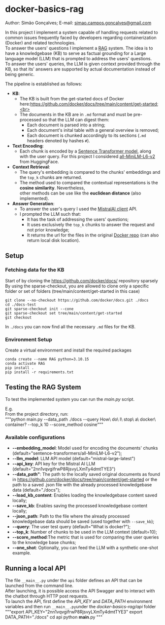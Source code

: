 # docker-basics-rag
Author: Simão Gonçalves; E-mail: simao.campos.goncalves@gmail.com<br>

In this project I implement a system capable of handling requests related to common issues frequently faced by developers regarding containerization (Docker) and related technologies.<br>
To answer the users' questions I implement a [RAG](https://cloud.google.com/use-cases/retrieval-augmented-generation?hl=en) system. The idea is to have a knowledgebase (KB) to serve as factual grounding for a Large language model (LLM) that is prompted to address the users' questions.<br>
To answer the users' queries, the LLM is given context provided through the KB, so that its' answers are supported by actual documentation instead of being generic.<br>

The pipeline is established as follows:<br>

  - **KB**:<br>
    - The KB is built from the get-started docs of Docker here:https://github.com/docker/docs/tree/main/content/get-started;<br>
    - The documents in the KB are in `.md` format and must be pre-processed so that the LLM can digest them:<br>
        -  Each document is parsed into a string;<br>
        -  Each document's inital table with a general overview is removed;<br>
        -  Each document is chunked accordingly to its sections (`.md` headers denoted by hashes `#`).<br>
  - **Text Encoding**:<br>
    - Each chunk is encoded by a [Sentence Transformer model](https://sbert.net/), along with the user query. For this project I considered [all-MiniLM-L6-v2](https://huggingface.co/sentence-transformers/all-MiniLM-L6-v2) from HuggingFace.<br>
  - **Context Retrieval**:<br>
    -   The query's embedding is compared to the chunks' embeddings and the `top_k` chunks are returned.<br>
    -   The method used to compared the contextual representations is the **cosine similarity**. Nevertheless,<br>
    other methods can be use like the **euclidean distance** (also implemented).<br>
  - **Answer Generation**:<br>
    -   To answer the user's query I used the [MistralAI client](https://docs.mistral.ai/getting-started/clients/) API.<br>
    -   I prompted the LLM such that:<br>
        -  It has the task of addressing the users' questions;<br>
        -  It uses exclusively the `top_k` chunks to answer the request and not prior knowledge;<br>
        -  It returns the url for the files in the original [Docker repo](https://github.com/docker/docs/tree/main/content/get-started) (can also return local disk location).<br>

## Setup

### Fetching data for the KB
Start of by cloning the https://github.com/docker/docs/ repository sparsely<br>
By using the sparse-checkout, you are allowed to clone only a specific folder or set of folders (tree/main/content/get-started in this case)<br>

```
git clone --no-checkout https://github.com/docker/docs.git ./docs
cd ./docs-test
git sparse-checkout init --cone
git sparse-checkout set tree/main/content/get-started
git checkout
```
In `./docs` you can now find all the necessary `.md` files for the KB.<br> 

### Environment Setup
Create a virtual environment and install the required packages<br>

```
conda create --name RAG python=3.10.15
conda activate RAG
pip install .
pip install -r requirements.txt
```

## Testing the RAG System

To test the implemented system you can run the *main.py* script.<br>

E.g.<br>
From the project directory, run:<br>
"""python main.py --data_path ./docs --query How\ do\ I\ stop\ a\ docker\ container? --top_k 10 --score_method cosine"""

### Available configurations

  - **--embedding_model**: Model used for encoding the documents' chunks (default="sentence-transformers/all-MiniLM-L6-v2");
  - **--llm_model**: LLM API model (default="mistral-large-latest")
  - **--api_key**: API key for the Mistral AI LLM (default="2nn1vqvgifrwP8RjsvyLXmTy4dmtTYE3")
  - **--data_path"**: The path to the locally saved original documents as found in https://github.com/docker/docs/tree/main/content/get-started or the path to a saved .json file with the already processed knowledgebase data (default="./docs");
  - **--load_kb_content**: Enables loading the knowledgebase content saved locally;
  - **--save_kb**: Enables saving the processed knowledgebase content locally;
  - **--json_path**: Path to the file where the already processed knowledgebase data should be saved (used together with `--save_kb`);
  - **--query**: The user test query (default="What is docker?");
  - **--top_k**: Number of chunks to be used in the LLM context (default=10);
  - **--score_method**:The metric that is used for comparing the user queries to the knowledge base chunks;
  -  **--one_shot**: Optionally, you can feed the LLM with a synthetic one-shot example.

## Running a local API

The file `__main__.py` under the `api` folder defines an API that can be launched from the command line.<br>
After launching, it is possible access the API Swagger and to interact with the chatbot through HTTP post requests.<br>
To launch the API, first define the *API_KEY* and *DATA_PATH* environment variables and then run
`__main__.py`under the *docker-basics-rag/api* folder<br>
"""export API_KEY="2nn1vqvgifrwP8RjsvyLXmTy4dmtTYE3"
   export DATA_PATH="./docs"
   cd api
   python __main__.py
"""